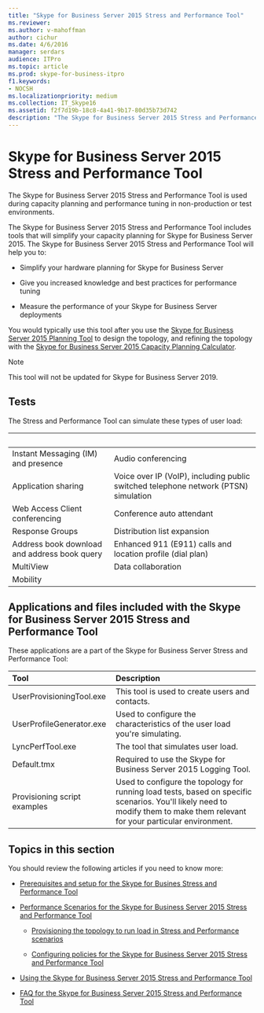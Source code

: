 ```yaml
---
title: "Skype for Business Server 2015 Stress and Performance Tool"
ms.reviewer: 
ms.author: v-mahoffman
author: cichur
ms.date: 4/6/2016
manager: serdars
audience: ITPro
ms.topic: article
ms.prod: skype-for-business-itpro
f1.keywords:
- NOCSH
ms.localizationpriority: medium
ms.collection: IT_Skype16
ms.assetid: f2f7d19b-18c8-4a41-9b17-80d35b73d742
description: "The Skype for Business Server 2015 Stress and Performance Tool is used during capacity planning and performance tuning in non-production or test environments."
---
```


# Skype for Business Server 2015 Stress and Performance Tool
 
The Skype for Business Server 2015 Stress and Performance Tool is used during capacity planning and performance tuning in non-production or test environments.
  
The Skype for Business Server 2015 Stress and Performance Tool includes tools that will simplify your capacity planning for Skype for Business Server 2015. The Skype for Business Server 2015 Stress and Performance Tool will help you to:
  
- Simplify your hardware planning for Skype for Business Server
    
- Give you increased knowledge and best practices for performance tuning
    
- Measure the performance of your Skype for Business Server deployments
    
You would typically use this tool after you use the [Skype for Business Server 2015 Planning Tool](../../management-tools/planning-tool/planning-tool.md) to design the topology, and refining the topology with the [Skype for Business Server 2015 Capacity Planning Calculator](../../management-tools/capacity-planning-calculator.md). 

> [!NOTE]
> This tool will not be updated for Skype for Business Server 2019.
  
## Tests

The Stress and Performance Tool can simulate these types of user load:
  
|&nbsp;|&nbsp;|
|:-----|:-----|
|Instant Messaging (IM) and presence   |Audio conferencing   |
|Application sharing   |Voice over IP (VoIP), including public switched telephone network (PTSN) simulation   |
|Web Access Client conferencing   |Conference auto attendant   |
|Response Groups   |Distribution list expansion   |
|Address book download and address book query   |Enhanced 911 (E911) calls and location profile (dial plan)   |
|MultiView   |Data collaboration   |
|Mobility   ||
   
## Applications and files included with the Skype for Business Server 2015 Stress and Performance Tool

These applications are a part of the Skype for Business Server Stress and Performance Tool:
  
|Tool|Description|
|:-----|:-----|
|UserProvisioningTool.exe   |This tool is used to create users and contacts.   |
|UserProfileGenerator.exe   |Used to configure the characteristics of the user load you're simulating.   |
|LyncPerfTool.exe   |The tool that simulates user load.   |
|Default.tmx   |Required to use the Skype for Business Server 2015 Logging Tool.   |
|Provisioning script examples   |Used to configure the topology for running load tests, based on specific scenarios. You'll likely need to modify them to make them relevant for your particular environment.   |
   
## Topics in this section

You should review the following articles if you need to know more:
  
- [Prerequisites and setup for the Skype for Busines Stress and Performance Tool](prerequisites-and-setup.md)
    
- [Performance Scenarios for the Skype for Business Server 2015 Stress and Performance Tool](scenarios.md)
    
  - [Provisioning the topology to run load in Stress and Performance scenarios](provisioning-the-topology-to-run-load.md)
    
  - [Configuring policies for the Skype for Business Server 2015 Stress and Performance Tool](configuring-policies.md)
    
- [Using the Skype for Business Server 2015 Stress and Performance Tool](using-the-tool.md)
    
- [FAQ for the Skype for Business Server 2015 Stress and Performance Tool](faq.md)
    

